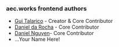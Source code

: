 ### aec.works frontend authors

* [Gui Talarico](github.com/gtalarico) - Creator & Core Contributor
* [Daniel da Rocha](github.com/danrocha) - Core Contributor
* [Daniel Nguyen](github.com/daneyul)- Core Contributor 
* ...Your Name Here! 
